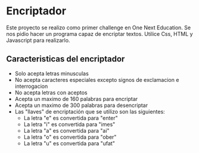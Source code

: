 <h1>Encriptador</h1>
Este proyecto se realizo como primer challenge en One Next Education.
Se nos pidio hacer un programa capaz de encriptar textos.
Utilice Css, HTML y Javascript para realizarlo.
<h2>Caracteristicas del encriptador</h2>

+ Solo acepta letras minusculas
+ No acepta caracteres especiales excepto signos de exclamacion e interrogacion
+ No acepta letras con aceptos
+ Acepta un maximo de 160 palabras para encriptar
+ Acepta un maximo de 300 palabras para desencriptar
+ Las "llaves" de encriptación que se utilizo son las siguientes:
  - La letra "e" es convertida para "enter"
  - La letra "i" es convertida para "imes"
  - La letra "a" es convertida para "ai"
  - La letra "o" es convertida para "ober"
  - La letra "u" es convertida para "ufat"
